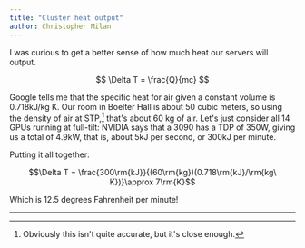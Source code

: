 ```yaml
---
title: "Cluster heat output"
author: Christopher Milan
---
```


<script id="MathJax-script" async src="https://cdn.jsdelivr.net/npm/mathjax@3/es5/tex-mml-chtml.js"></script>

I was curious to get a better sense of how much heat our servers will output.

$$ \Delta T = \frac{Q}{mc} $$

Google tells me that the specific heat for air given a constant volume is
0.718kJ/kg K. Our room in Boelter Hall is about 50 cubic meters, so using
the density of air at STP,[^1] that's about 60 kg of air. Let's just consider
all 14 GPUs running at full-tilt: NVIDIA says that a 3090 has a TDP of 350W,
giving us a total of 4.9kW, that is, about 5kJ per second, or 300kJ per minute.

Putting it all together:

$$\Delta T = \frac{300\rm{kJ}}{(60\rm{kg})(0.718\rm{kJ}/\rm{kg\ K})}\approx 7\rm{K}$$

Which is 12.5 degrees Fahrenheit per minute!

* * *

[^1]: Obviously this isn't quite accurate, but it's close enough.

